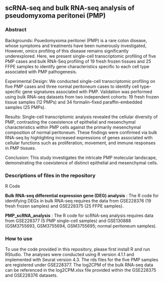 ## scRNA-seq and bulk RNA-seq analysis of pseudomyxoma peritonei (PMP)

### Abstract
Backgrounds: Psuedomyxoma peritonei (PMP) is a rare colon disease, whose symptoms and treatments have been numerously investigated, However, omics profiling of this disease remains significantly underexplored. Here, we present single-cell transcriptomic profiling of five PMP cases and bulk RNA-Seq profiling of 19 fresh frozen tissues and 25 FFPE samples to identify gene characteristics specific to each cell type associated with PMP pathogenesis.

Experimental Design: We conducted single-cell transcriptomic profiling on five PMP cases and three normal peritoneum cases to identify cell type-specific gene signatures associated with PMP. Validation was performed using bulk RNA-seq datasets from two independent cohorts: 19 fresh frozen tissue samples (12 PMPs) and 34 formalin-fixed paraffin-embedded samples (25 PMPs). 

Results: Single-cell transcriptomic analysis revealed the cellular diversity of PMP, contrasting the coexistence of epithelial and mesenchymal characteristics within PMP cells against the primarily mesenchymal composition of normal peritoneum. These findings were confirmed via bulk RNA-seq by highlighting increased expressions of genes associated with cellular functions such as proliferation, movement, and immune responses in PMP tissues. 

Conclusion: This study investigates the intricate PMP molecular landscape, demonstrating the coexistence of distinct epithelial and mesenchymal cells. 

### Descriptions of files in the repository
R Code

<b>Bulk RNA-seq differential expression gene (DEG) analysis</b> : The R code for identifying DEGs in bulk RNA-seq requires the data from GSE228376 (19 fresh frozen samples) and GSE228375 (25 FFPE samples).

<b>PMP_scRNA_analysis</b> : The R code for scRNA-seq analysis requires data from GSE228377 (5 PMP single-cell samples) and GSE130888 (GSM3755693, GSM3755694, GSM3755695; normal peritoneum samples).

### How to use
To use the code provided in this repository, please first install R and run RStudio.
The analyses were conducted using R version 4.1.1 and implemented with Seurat version 4.3.
The rds files for the five PMP samples are registered under GSE228377.
The log2CPM of the bulk RNA-seq data can be referenced in the log2CPM.xlsx file provided within the GSE228375 and GSE228376 datasets.
